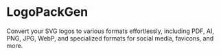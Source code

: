 # LogoPackGen
Convert your SVG logos to various formats effortlessly, including PDF, AI, PNG, JPG, WebP, and specialized formats for social media, favicons, and more. 

